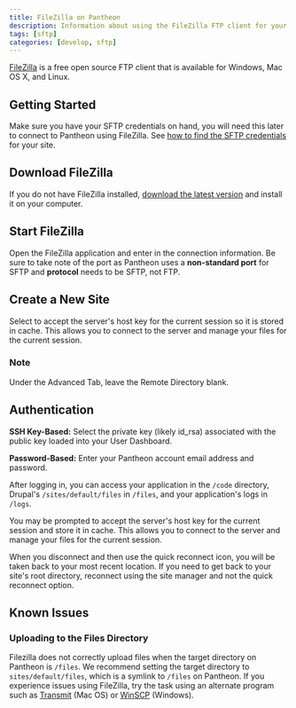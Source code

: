 ```yaml
---
title: FileZilla on Pantheon
description: Information about using the FileZilla FTP client for your Pantheon Drupal or Wordpress site.
tags: [sftp]
categories: [develop, sftp]
---
```

[FileZilla](https://FileZilla-project.org/) is a free open source FTP client that is available for Windows, Mac OS X, and Linux.

## Getting Started

Make sure you have your SFTP credentials on hand, you will need this later to connect to Pantheon using FileZilla. See [how to find the SFTP credentials](/docs/sftp#sftp-connection-information) for your site.

## Download FileZilla

If you do not have FileZilla installed, [download the latest version](https://FileZilla-project.org/) and install it on your computer.

## Start FileZilla

Open the FileZilla application and enter in the connection information. Be sure to take note of the port as Pantheon uses a **non-standard port** for SFTP and **protocol** needs to be SFTP, not FTP.<br />

## Create a New Site

Select to accept the server's host key for the current session so it is stored in cache. This allows you to connect to the server and manage your files for the current session.

<div class="alert alert-info" role="alert">
<h3 class="info">Note</h3>
<p>Under the Advanced Tab, leave the Remote Directory blank.  </p></div>

## Authentication

**SSH Key-Based:** Select the private key (likely id_rsa) associated with the public key loaded into your User Dashboard.

**Password-Based:** Enter your Pantheon account email address and password.

After logging in, you can access your application in the `/code` directory, Drupal's `/sites/default/files` in `/files`, and your application's logs in `/logs`.

You may be prompted to accept the server's host key for the current session and store it in cache. This allows you to connect to the server and manage your files for the current session.

When you disconnect and then use the quick reconnect icon, you will be taken back to your most recent location.
If you need to get back to your site's root directory, reconnect using the site manager and not the quick reconnect option.

## Known Issues

### Uploading to the Files Directory
Filezilla does not correctly upload files when the target directory on Pantheon is `/files`. We recommend setting the target directory to `sites/default/files`, which is a symlink to `/files` on Pantheon. If you experience issues using FileZilla, try the task using an alternate program such as [Transmit](https://panic.com/transmit/) (Mac OS) or [WinSCP](/docs/winscp) (Windows).
